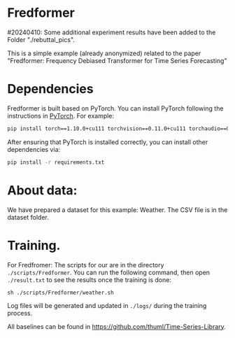 # Fredformer

#20240410:
Some additional experiment results have been added to the Folder "./rebuttal_pics".


This is a simple example (already anonymized) related to the paper "Fredformer: Frequency Debiased Transformer for Time Series Forecasting"

# Dependencies
Fredformer is built based on PyTorch.
You can install PyTorch following the instructions in [PyTorch](https://pytorch.org/get-started/locally/). For example:

```bash
pip install torch==1.10.0+cu111 torchvision==0.11.0+cu111 torchaudio==0.10.0 -f https://download.pytorch.org/whl/torch_stable.html
```
After ensuring that PyTorch is installed correctly, you can install other dependencies via:

```bash
pip install -r requirements.txt
```

# About data:
We have prepared a dataset for this example: Weather. The CSV file is in the dataset folder.

# Training. 
For Fredfromer:
The scripts for our are in the directory ```./scripts/Fredformer```.
You can run the following command, then open ```./result.txt``` to see the results once the training is done:
```
sh ./scripts/Fredformer/weather.sh
 ```
Log files will be generated and updated in  ```./logs/``` during the training process.


All baselines can be found in https://github.com/thuml/Time-Series-Library.
